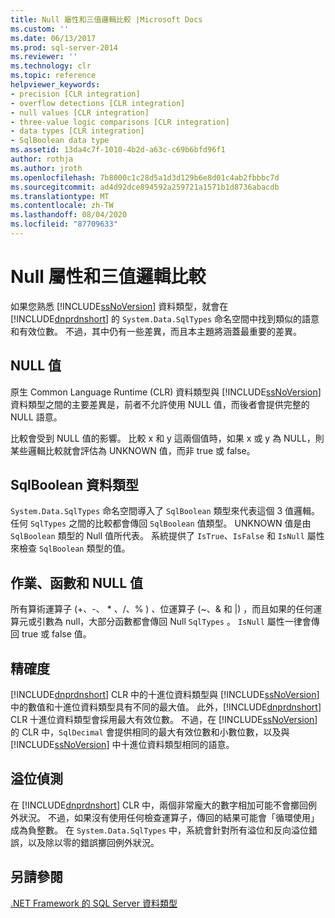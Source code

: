 ```yaml
---
title: Null 屬性和三值邏輯比較 |Microsoft Docs
ms.custom: ''
ms.date: 06/13/2017
ms.prod: sql-server-2014
ms.reviewer: ''
ms.technology: clr
ms.topic: reference
helpviewer_keywords:
- precision [CLR integration]
- overflow detections [CLR integration]
- null values [CLR integration]
- three-value logic comparisons [CLR integration]
- data types [CLR integration]
- SqlBoolean data type
ms.assetid: 13da4c7f-1010-4b2d-a63c-c69b6bfd96f1
author: rothja
ms.author: jroth
ms.openlocfilehash: 7b8000c1c28d5a1d3d129b6e8d01c4ab2fbbbc7d
ms.sourcegitcommit: ad4d92dce894592a259721a1571b1d8736abacdb
ms.translationtype: MT
ms.contentlocale: zh-TW
ms.lasthandoff: 08/04/2020
ms.locfileid: "87709633"
---
```

# <a name="nullability-and-three-value-logic-comparisons"></a>Null 屬性和三值邏輯比較
  如果您熟悉 [!INCLUDE[ssNoVersion](../../includes/ssnoversion-md.md)] 資料類型，就會在 [!INCLUDE[dnprdnshort](../../includes/dnprdnshort-md.md)] 的 `System.Data.SqlTypes` 命名空間中找到類似的語意和有效位數。 不過，其中仍有一些差異，而且本主題將涵蓋最重要的差異。  
  
## <a name="null-values"></a>NULL 值  
 原生 Common Language Runtime (CLR) 資料類型與 [!INCLUDE[ssNoVersion](../../includes/ssnoversion-md.md)] 資料類型之間的主要差異是，前者不允許使用 NULL 值，而後者會提供完整的 NULL 語意。  
  
 比較會受到 NULL 值的影響。 比較 x 和 y 這兩個值時，如果 x 或 y 為 NULL，則某些邏輯比較就會評估為 UNKNOWN 值，而非 true 或 false。  
  
## <a name="sqlboolean-data-type"></a>SqlBoolean 資料類型  
 `System.Data.SqlTypes` 命名空間導入了 `SqlBoolean` 類型來代表這個 3 值邏輯。 任何 `SqlTypes` 之間的比較都會傳回 `SqlBoolean` 值類型。 UNKNOWN 值是由 `SqlBoolean` 類型的 Null 值所代表。 系統提供了 `IsTrue`、`IsFalse` 和 `IsNull` 屬性來檢查 `SqlBoolean` 類型的值。  
  
## <a name="operations-functions-and-null-values"></a>作業、函數和 NULL 值  
 所有算術運算子 (+、-、 \* 、/、% ) 、位運算子 (~、& 和 |) ，而且如果的任何運算元或引數為 null，大部分函數都會傳回 Null `SqlTypes` 。 `IsNull` 屬性一律會傳回 true 或 false 值。  
  
## <a name="precision"></a>精確度  
 [!INCLUDE[dnprdnshort](../../includes/dnprdnshort-md.md)] CLR 中的十進位資料類型與 [!INCLUDE[ssNoVersion](../../includes/ssnoversion-md.md)] 中的數值和十進位資料類型具有不同的最大值。 此外，[!INCLUDE[dnprdnshort](../../includes/dnprdnshort-md.md)] CLR 十進位資料類型會採用最大有效位數。 不過，在 [!INCLUDE[ssNoVersion](../../includes/ssnoversion-md.md)] 的 CLR 中，`SqlDecimal` 會提供相同的最大有效位數和小數位數，以及與 [!INCLUDE[ssNoVersion](../../includes/ssnoversion-md.md)] 中十進位資料類型相同的語意。  
  
## <a name="overflow-detection"></a>溢位偵測  
 在 [!INCLUDE[dnprdnshort](../../includes/dnprdnshort-md.md)] CLR 中，兩個非常龐大的數字相加可能不會擲回例外狀況。 不過，如果沒有使用任何檢查運算子，傳回的結果可能會「循環使用」成為負整數。 在 `System.Data.SqlTypes` 中，系統會針對所有溢位和反向溢位錯誤，以及除以零的錯誤擲回例外狀況。  
  
## <a name="see-also"></a>另請參閱  
 [.NET Framework 的 SQL Server 資料類型](sql-server-data-types-in-the-net-framework.md)  
  
  
